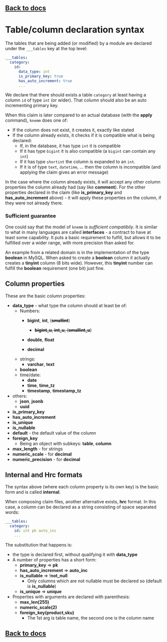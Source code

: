 ## [Back to docs](./index.md) <!-- omit in toc -->

# Table/column declaration syntax
The tables that are being added (or modified) by a module are declared under the `___tables` key
at the top level: 
```yaml 
___tables:
  category:
    id:
      data_type: int
      is_primary_key: true
      has_auto_increment: true
      ...
```
We declare that there should exists a table `category` at least having a column `id` of type
`int` (or wider). That column should also be an auto incrementing primary key. 

When this claim is later compared to an actual database (with the **apply** command), `knemm` 
does one of: 
  * If the column does not exist, it creates it, exactly like stated
  * If the column already exists, it checks if it is compatible what is being declared:
    * If, in the database, it has type `int` it is compatible
    * If it has type `bigint` it is also compatible (a `bigint` can contain any `int`)
    * If it has type `shortint` the column is expanded to an `int`. 
    * If it is of type `text`, `datetime`, ... then the column is incompatible (and applying the claim gives an error message)

In the case where the column already exists, it will accept any other column properties the 
column already had (say like **comment**). For the other properties declared in the claim 
(like **is_primary_key** and **has_auto_increment** above) - it will apply these properties
on the column, if they were not already there. 

### Sufficient guarantee 
One could say that the model of `knemm` is _sufficient compatibily_. It is similar to what in
many languages are called **interfaces** - a contract to have at least some capability. It puts 
a basic requirement to fulfill, but allows it to be fulfilled over a wider range, with more 
precision than asked for. 

An example from a related domain is in the implementation of the type **boolean** in MySQL. 
When asked to create a **boolean** column it actually creates a **tinyint** column (8 bits
wide). However, this **tinyint** number can fulfill the **boolean** requirement (one bit) 
just fine. 

## Column properties
These are the basic column properties:
  * **data_type** - what type the column should at least be of:
    * Numbers: 
      * **bigint**, **int**, (~~**smallint**~~)
        * ~~**bigint_u**, **int_u**, (**smallint_u**~~)
 
      * **double**, **float**
      * **decimal**
    * strings: 
      * **varchar**, **text**
    * **boolean**
    * time/date:
      * **date**
      * **time**, **time_tz**
      * **timestamp**, **timestamp_tz**
  * others:
    * **json**, **jsonb**
    * **uuid**  
  * **is_primary_key**
  * **has_auto_increment**
  * **is_unique**
  * **is_nullable**
  * **default** - the default value of the column
  * **foreign_key** 
    * Being an object with subkeys: **table**, **column** 
  * **max_length** - for strings
  * **numeric_scale** - for **decimal**
  * **numeric_precision** - for **decimal**


## Internal and Hrc formats
The syntax above (where each column property is its own key) is the basic form and is called **internal**. 

When composing claim files, another alternative exists, **hrc** format. In this case, a column
can be declared as a string consisting of space separated words: 

```yaml 
___tables:
  category:
    id: int pk auto_inc
    ...
```
The substitution that happens is: 
  * the type is declared first, without qualifying it with **data_type**
  * A number of properties has a short form: 
    * **primary_key** => **pk** 
    * **has_auto_increment** => **auto_inc** 
    * **is_nullable** => !**not_null** 
      * Only columns which are not nullable must be declared so (default is **is_nullable**)
    * **is_unique** => **unique** 
  * Properties with arguments are declared with parenthesis: 
    * **max_len(255)**
    * **numeric_scale(2)**
    * **foreign_key(product,sku)** 
      * The 1st arg is table name, the second one is the column name  

## [Back to docs](./index.md) <!-- omit in toc -->
